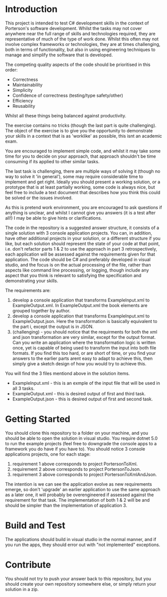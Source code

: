 # Introduction 

This project is intended to test C# development skills in the context of Porterson's software development.
Whilst the tasks may not cover anywhere near the full range of skills and technologies required, they are representative of much of the type of work done.
Whilst this often may not involve complex frameworks or technologies, they are at times challenging, both in terms of functionality, but also in using engineering techniques to manage and simplify the software that is developed.

The competing quality aspects of the code should be prioritised in this order:

* Correctness
* Maintainability
* Simplicity
* Confidence of correctness (testing/type safety/other)
* Efficiency
* Reusability

Whilst all these things being balanced against productivity.

The exercise contains no tricks (though the last part is quite challenging).
The object of the exercise is to give you the opportunity to demonstrate your skills in a context that is as 'worklike' as possible, this isnt an academic exam.

You are encouraged to implement simple code, and whilst it may take some time for you to decide on your approach, that approach shouldn't be time consuming if its applied to other similar tasks.

The last task is challenging, there are multiple ways of solving it (though no way to solve it 'in general'), some may require considerable time to implement and get right.
Ideally you should present a working solution, or a prototype that is at least partially working, some code is always nice, but feel free to include a text document that describes how you think this could be solved or the issues involved.

As this is pretend work environment, you are encouraged to ask questions if anything is unclear, and whilst I cannot give you answers (it is a test after all!) I may be able to give hints or clarifications.

The code in the repository is a suggested answer structure, it consists of a single solution with 3 console application projects. 
You can, in addition, have other additional projects in your solution, or a different structure if you like, but each solution should represent the state of your code at that point, i.e. don't refactor parts 1 & 2 to use the approach in part 3 retrospectively, each application will be assessed against the requirements given for that application.
The code should be C# and preferably developed in visual studio, and the focus is on the actual processing of the file, rather than aspects like command line processing, or logging, though include any aspect that you think is relevant to satisfying the specification and demonstrating your skills.

The requirements are:
1. develop a console application that transforms ExampleInput.xml to ExampleOutput.xml. In ExampleOutput.xml the book elements are grouped together by author.
1. develop a console application that transforms ExampleInput.xml to ExampleOutput.json.
Here the transformation is basically equivalent to the part i, except the output is in JSON.
1. (challenging) - you should notice that the requirments for both the xml and json transformation are very similar, except for the output format.
Can you write an application where the transformation logic is written once, yet is capable of being used to transform the input into both file formats. 
If you find this too hard, or are short of time, or you find your answers to the earlier parts arent easy to adapt to achieve this, then simply give a sketch design of how you would try to achieve this.

You will find the 3 files mentiond above in the solution items.
* ExampleInput.xml - this is an exmple of the input file that will be used in all 3 tasks.
* ExampleOutput.xml - this is desired output of first and third task.
* ExampleOutput.json - this is desired output of first and second task.

# Getting Started

You should clone this repository to a folder on your machine, and you should be able to open the solution in visual studio.
You require dotnet 5.0 to run the example projects (feel free to downgrade the console apps to a framework you do have if you have to).
You should notice 3 console applications projects, one for each stage:

1. requirement 1 above corresponds to project PortersonToXml.
1. requirement 2 above corresponds to project PortersonToJson.
1. requirement 3 above corresponds to project PortersonToXmlAndJson.

The intention is we can see the application evolve as new requirements emerge, so don't 'upgrade' an earlier application to use the same approach as a later one, it will probably be overengineered if assessed against the requirement for that task.
The implementation of both 1 & 2 will be and should be simpler than the implementation of application 3.

# Build and Test

The applications should build in visual studio in the normal manner, and if you run the apps, they should error out with "not implemented" exceptions.

# Contribute

You should not try to push your answer back to this repository, but you should create your own repository somewhere else, or simply return your solution in a zip.